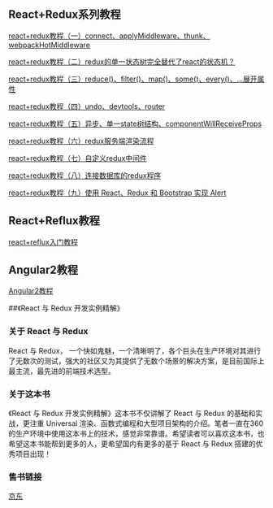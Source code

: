 
## React+Redux系列教程
[react+redux教程（一）connect、applyMiddleware、thunk、webpackHotMiddleware](http://www.cnblogs.com/lewis617/p/5145073.html)

[react+redux教程（二）redux的单一状态树完全替代了react的状态机？](http://www.cnblogs.com/lewis617/p/5147445.html)

[react+redux教程（三）reduce()、filter()、map()、some()、every()、...展开属性](http://www.cnblogs.com/lewis617/p/5149006.html)

[react+redux教程（四）undo、devtools、router](http://www.cnblogs.com/lewis617/p/5161003.html)

[react+redux教程（五）异步、单一state树结构、componentWillReceiveProps](http://www.cnblogs.com/lewis617/p/5170835.html)

[react+redux教程（六）redux服务端渲染流程](http://www.cnblogs.com/lewis617/p/5174861.html)

[react+redux教程（七）自定义redux中间件](http://www.cnblogs.com/lewis617/p/5177852.html)

[react+redux教程（八）连接数据库的redux程序](http://www.cnblogs.com/lewis617/p/5180097.html)

[react+redux教程（九）使用 React、Redux 和 Bootstrap 实现 Alert](https://zhuanlan.zhihu.com/p/23717533)

## React+Reflux教程
[react+reflux入门教程](http://www.cnblogs.com/lewis617/p/5129609.html)

## Angular2教程
[Angular2教程](https://github.com/lewis617/angular2-tutorial)

##《React 与 Redux 开发实例精解》

### 关于 React 与 Redux

React 与 Redux， 一个快如鬼魅，一个清晰明了，各个巨头在生产环境对其进行了无数次的测试，强大的社区又为其提供了无数个场景的解决方案，是目前国际上最主流，最先进的前端技术选型。

### 关于这本书

《React 与 Redux 开发实例精解》这本书不仅讲解了 React 与 Redux 的基础和实战，更注重 Universal 渲染、函数式编程和大型项目架构的介绍。笔者一直在360的生产环境中使用这本书上的技术，感觉非常靠谱。希望读者可以喜欢这本书，也希望这本书能帮到更多的人，更希望国内有更多的基于 React 与 Redux 搭建的优秀项目出现！

### 售书链接

[京东](https://item.jd.com/12010463.html)
